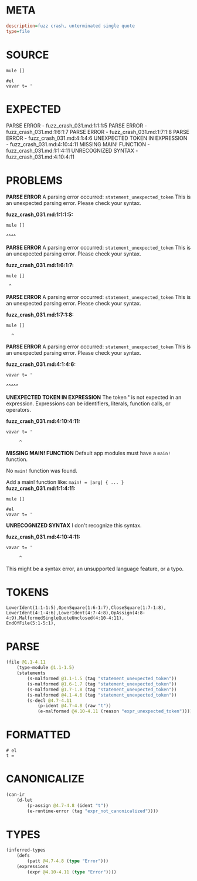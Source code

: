 # META
~~~ini
description=fuzz crash, unterminated single quote
type=file
~~~
# SOURCE
~~~roc
mule []

#el
vavar t= '
~~~
# EXPECTED
PARSE ERROR - fuzz_crash_031.md:1:1:1:5
PARSE ERROR - fuzz_crash_031.md:1:6:1:7
PARSE ERROR - fuzz_crash_031.md:1:7:1:8
PARSE ERROR - fuzz_crash_031.md:4:1:4:6
UNEXPECTED TOKEN IN EXPRESSION - fuzz_crash_031.md:4:10:4:11
MISSING MAIN! FUNCTION - fuzz_crash_031.md:1:1:4:11
UNRECOGNIZED SYNTAX - fuzz_crash_031.md:4:10:4:11
# PROBLEMS
**PARSE ERROR**
A parsing error occurred: `statement_unexpected_token`
This is an unexpected parsing error. Please check your syntax.

**fuzz_crash_031.md:1:1:1:5:**
```roc
mule []
```
^^^^


**PARSE ERROR**
A parsing error occurred: `statement_unexpected_token`
This is an unexpected parsing error. Please check your syntax.

**fuzz_crash_031.md:1:6:1:7:**
```roc
mule []
```
     ^


**PARSE ERROR**
A parsing error occurred: `statement_unexpected_token`
This is an unexpected parsing error. Please check your syntax.

**fuzz_crash_031.md:1:7:1:8:**
```roc
mule []
```
      ^


**PARSE ERROR**
A parsing error occurred: `statement_unexpected_token`
This is an unexpected parsing error. Please check your syntax.

**fuzz_crash_031.md:4:1:4:6:**
```roc
vavar t= '
```
^^^^^


**UNEXPECTED TOKEN IN EXPRESSION**
The token **'** is not expected in an expression.
Expressions can be identifiers, literals, function calls, or operators.

**fuzz_crash_031.md:4:10:4:11:**
```roc
vavar t= '
```
         ^


**MISSING MAIN! FUNCTION**
Default app modules must have a `main!` function.

No `main!` function was found.

Add a main! function like:
`main! = |arg| { ... }`
**fuzz_crash_031.md:1:1:4:11:**
```roc
mule []

#el
vavar t= '
```


**UNRECOGNIZED SYNTAX**
I don't recognize this syntax.

**fuzz_crash_031.md:4:10:4:11:**
```roc
vavar t= '
```
         ^

This might be a syntax error, an unsupported language feature, or a typo.

# TOKENS
~~~zig
LowerIdent(1:1-1:5),OpenSquare(1:6-1:7),CloseSquare(1:7-1:8),
LowerIdent(4:1-4:6),LowerIdent(4:7-4:8),OpAssign(4:8-4:9),MalformedSingleQuoteUnclosed(4:10-4:11),
EndOfFile(5:1-5:1),
~~~
# PARSE
~~~clojure
(file @1.1-4.11
	(type-module @1.1-1.5)
	(statements
		(s-malformed @1.1-1.5 (tag "statement_unexpected_token"))
		(s-malformed @1.6-1.7 (tag "statement_unexpected_token"))
		(s-malformed @1.7-1.8 (tag "statement_unexpected_token"))
		(s-malformed @4.1-4.6 (tag "statement_unexpected_token"))
		(s-decl @4.7-4.11
			(p-ident @4.7-4.8 (raw "t"))
			(e-malformed @4.10-4.11 (reason "expr_unexpected_token")))))
~~~
# FORMATTED
~~~roc
# el
t = 
~~~
# CANONICALIZE
~~~clojure
(can-ir
	(d-let
		(p-assign @4.7-4.8 (ident "t"))
		(e-runtime-error (tag "expr_not_canonicalized"))))
~~~
# TYPES
~~~clojure
(inferred-types
	(defs
		(patt @4.7-4.8 (type "Error")))
	(expressions
		(expr @4.10-4.11 (type "Error"))))
~~~
